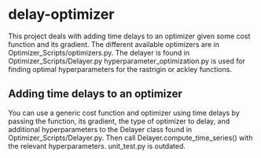 # delay-optimizer
This project deals with adding time delays to an optimizer given some cost function and its gradient.
The different available optimizers are in Optimizer_Scripts/optimizers.py.
The delayer is found in Optimizer_Scripts/Delayer.py
hyperparameter_optimization.py is used for finding optimal hyperparameters for the rastrigin or ackley functions.

## Adding time delays to an optimizer
You can use a generic cost function and optimizer using time delays by passing the function, its gradient, the type of optimizer to delay, and additional hyperparameters to the Delayer class found in Optimizer_Scripts/Delayer.py.
Then call Delayer.compute_time_series() with the relevant hyperparameters.
unit_test.py is outdated.
